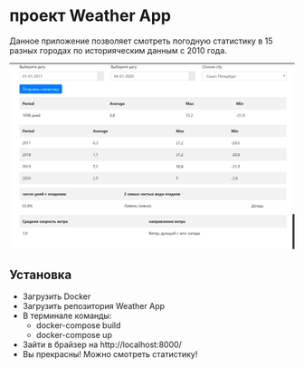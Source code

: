# проект Weather App

Данное приложение позволяет смотреть погодную статистику в 15 разных городах по историяческим данным с 2010 года.

![alt-текст](https://github.com/ekatosha/Weather_app/blob/master/picture.jpg "Внешний вид")

## Установка

   * Загрузить Docker
   * Загрузить репозитория Weather App
   *  В терминале команды:
      * docker-compose build
      * docker-compose up
   * Зайти в брайзер на http://localhost:8000/
   * Вы прекрасны! Можно смотреть статистику! 
